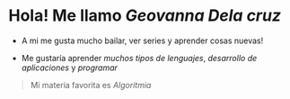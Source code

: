 # Hola! Me llamo *Geovanna Dela cruz*

- A mi me gusta mucho bailar, ver series y aprender cosas nuevas!

- Me gustaría aprender *muchos tipos de lenguajes*, *desarrollo de aplicaciones* y *programar*

> Mi materia favorita es *Algoritmia*

